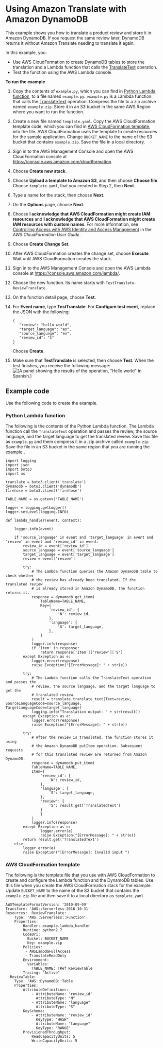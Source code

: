 # Using Amazon Translate with Amazon DynamoDB<a name="examples-ddb"></a>

This example shows you how to translate a product review and store it in Amazon DynamoDB\. If you request the same review later, DynamoDB returns it without Amazon Translate needing to translate it again\. 

In this example, you:
+ Use AWS CloudFormation to create DynamoDB tables to store the translation and a Lambda function that calls the [TranslateText](https://docs.aws.amazon.com/translate/latest/APIReference/API_TranslateText.html) operation\.
+ Test the function using the AWS Lambda console\.

**To run the example**

1.  Copy the contents of `example.py`, which you can find in [Python Lambda function](#examples-ddb-code-lambda), to a file named `example.py`\. `example.py` is a Lambda function that calls the [TranslateText](https://docs.aws.amazon.com/translate/latest/APIReference/API_TranslateText.html) operation\. Compress the file to a zip archive named `example.zip`\. Store it in an S3 bucket in the same AWS Region where you want to run the function\. 

1. Create a new file named `template.yaml`\. Copy the AWS CloudFormation template code, which you can find in [AWS CloudFormation template](#examples-ddb-code-yaml), into the file\. AWS CloudFormation uses the template to create resources for the sample application\. Change `BUCKET_NAME` to the name of the S3 bucket that contains `example.zip`\. Save the file in a local directory\. 

1. Sign in to the AWS Management Console and open the AWS CloudFormation console at [https://console\.aws\.amazon\.com/cloudformation](https://console.aws.amazon.com/cloudformation/)\.

1. Choose **Create new stack**\.

1. Choose **Upload a template to Amazon S3**, and then choose **Choose file**\. Choose `template.yaml`, that you created in Step 2, then **Next**\.

1. Type a name for the stack, then choose **Next**\. 

1. On the **Options** page, choose **Next**\.

1. Choose **I acknowledge that AWS CloudFormation might create IAM resources** and **I acknowledge that AWS CloudFormation might create IAM resources with custom names**\. For more information, see [Controlling Access with AWS Identity and Access Management](http://docs.aws.amazon.com/AWSCloudFormation/latest/UserGuide/using-iam-template.html) in the *AWS CloudFormation User Guide*\.

1. Choose **Create Change Set**\.

1. After AWS CloudFormation creates the change set, choose **Execute**\. Wait until AWS CloudFormation creates the stack\.

1. Sign in to the AWS Management Console and open the AWS Lambda console at [https://console\.aws\.amazon\.com/lambda/](https://console.aws.amazon.com/lambda/)\.

1. Choose the new function\. Its name starts with `TestTranslate-ReviewTranslate`\.

1. On the function detail page, choose **Test**\.

1. For **Event name**, type **TestTranslate**\. For **Configure test event**, replace the JSON with the following:

   ```
   {
      "review": "hello world",
      "target_language": "es",
      "source_language": "en",
      "review_id": "1"
   }
   ```

   Choose **Create**\.

1. Make sure that **TestTranslate** is selected, then choose **Test**\. When the test finishes, you receive the following message:  
![\[A panel showing the results of the operation, "Hello world" in Spanish.\]](http://docs.aws.amazon.com/translate/latest/dg/images/example-3-results.png)

## Example code<a name="examples-ddb-code"></a>

Use the following code to create the example\.

### Python Lambda function<a name="examples-ddb-code-lambda"></a>

The following is the contents of the Python Lambda function\. The Lambda function call the `TranslateText` operation and passes the review, the source language, and the target language to get the translated review\. Save this file as `example.py` and them compress it in a \.zip archive called `example.zip`\. Save the file in an S3 bucket in the same region that you are running the example\.\.

```
import logging
import json
import boto3
import os

translate = boto3.client('translate')
dynamodb = boto3.client('dynamodb')
firehose = boto3.client('firehose')

TABLE_NAME = os.getenv('TABLE_NAME')

logger = logging.getLogger()
logger.setLevel(logging.INFO)

def lambda_handler(event, context):

    logger.info(event)

    if 'source_language' in event and 'target_language' in event and 'review' in event and 'review_id' in event:
        review_id = event['review_id']
        source_language = event['source_language']
        target_language = event['target_language']
        review = event['review']

        try:
            # The Lambda function queries the Amazon DynamoDB table to check whether 
            # the review has already been translated. If the translated review 
            # is already stored in Amazon DynamoDB, the function returns it.
            response = dynamodb.get_item(
                TableName=TABLE_NAME,
                Key={
                    'review_id': {
                        'N': review_id,
                    },
                    'language': {
                        'S': target_language,
                    },
                }
            )
            logger.info(response)
            if 'Item' in response:
                return response['Item']['review']['S']
        except Exception as e:
            logger.error(response)
            raise Exception("[ErrorMessage]: " + str(e))

        try:
            # The Lambda function calls the TranslateText operation and passes the 
            # review, the source language, and the target language to get the 
            # translated review. 
            result = translate.translate_text(Text=review, SourceLanguageCode=source_language, TargetLanguageCode=target_language)
            logging.info("Translation output: " + str(result))
        except Exception as e:
            logger.error(response)
            raise Exception("[ErrorMessage]: " + str(e))

        try:
            # After the review is translated, the function stores it using
            # the Amazon DynamoDB putItem operation. Subsequent requests
            # for this translated review are returned from Amazon DynamoDB.
            response = dynamodb.put_item(
            TableName=TABLE_NAME,
            Item={
                'review_id': {
                    'N': review_id,
                },
                'language': {
                    'S': target_language,
                },
                'review': {
                    'S': result.get('TranslatedText')
                }
                }
            )
            logger.info(response)
        except Exception as e:
                logger.error(e)
                raise Exception("[ErrorMessage]: " + str(e))
        return result.get('TranslatedText')
    else:
        logger.error(e)
        raise Exception("[ErrorMessage]: Invalid input ")
```

### AWS CloudFormation template<a name="examples-ddb-code-yaml"></a>

The following is the template file that you use with AWS CloudFormation to create and configure the Lambda function and the DynamoDB tables\. Use this file when you create the AWS CloudFormation stack for the example\. Update `BUCKET_NAME` to the name of the S3 bucket that contains the `example.zip` file and then save it to a local directory as `template.yaml`\. 

```
AWSTemplateFormatVersion: '2010-09-09'
Transform: 'AWS::Serverless-2016-10-31'
Resources:  ReviewTranslate:
    Type: 'AWS::Serverless::Function'
    Properties:
        Handler: example.lambda_handler
        Runtime: python2.7
        CodeUri:
          Bucket: BUCKET_NAME
          Key: example.zip
        Policies:
         - AWSLambdaFullAccess
         - TranslateReadOnly
        Environment:
          Variables:
            TABLE_NAME: !Ref ReviewTable  
        Tracing: "Active"
  ReviewTable:
    Type: 'AWS::DynamoDB::Table'
    Properties:
        AttributeDefinitions: 
            - AttributeName: "review_id"
              AttributeType: "N"
            - AttributeName: "language"
              AttributeType: "S"
        KeySchema:
            - AttributeName: "review_id"
              KeyType: "HASH"
            - AttributeName: "language"
              KeyType: "RANGE"
        ProvisionedThroughput: 
            ReadCapacityUnits: 5
            WriteCapacityUnits: 5
```